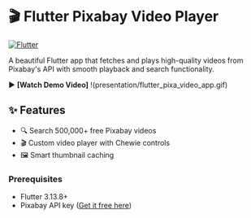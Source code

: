 # 🎬 Flutter Pixabay Video Player
[![Flutter](https://img.shields.io/badge/Flutter-3.13.8-blue)](https://flutter.dev)

A beautiful Flutter app that fetches and plays high-quality videos from Pixabay's API with smooth playback and search functionality.

▶️ **[Watch Demo Video]** 
!(presentation/flutter_pixa_video_app.gif)

## ✨ Features
- 🔍 Search 500,000+ free Pixabay videos
- 🎬 Custom video player with Chewie controls
- 🖼️ Smart thumbnail caching

### Prerequisites
- Flutter 3.13.8+
- Pixabay API key ([Get it free here](https://pixabay.com/api/docs/))


